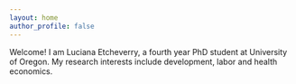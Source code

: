 ```yaml
---
layout: home
author_profile: false
---
```

<!-- <img class="img-responsive" style="float: left;margin-right: 25px;" src="/images/HeadShot.jpg"> --> 

Welcome! I am Luciana Etcheverry, a fourth year PhD student at University of Oregon. My research interests include development, labor and health economics. 
 